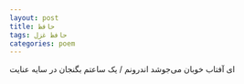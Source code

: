 ```yaml
---
layout: post
title: حافظ
tags: حافظ غزل
categories: poem
---
```


ای آفتاب خوبان می‌جوشد اندرونم / یک ساعتم بگنجان در سایه عنایت
